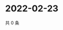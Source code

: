 # 2022-02-23

共 0 条

<!-- BEGIN WEIBO -->
<!-- 最后更新时间 Wed Feb 23 2022 21:18:45 GMT+0800 (China Standard Time) -->

<!-- END WEIBO -->
